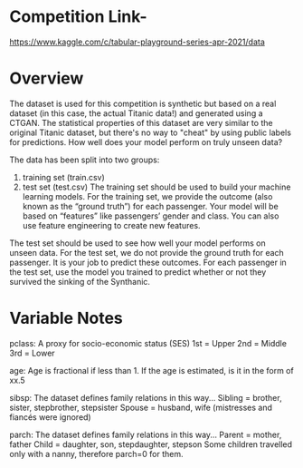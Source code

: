# Competition Link-
https://www.kaggle.com/c/tabular-playground-series-apr-2021/data

# Overview
The dataset is used for this competition is synthetic but based on a real dataset (in this case, the actual Titanic data!) and generated using a CTGAN. The statistical properties of this dataset are very similar to the original Titanic dataset, but there's no way to "cheat" by using public labels for predictions. How well does your model perform on truly unseen data?

The data has been split into two groups:

1. training set (train.csv)
2. test set (test.csv)
The training set should be used to build your machine learning models. For the training set, we provide the outcome (also known as the “ground truth”) for each passenger. Your model will be based on “features” like passengers’ gender and class. You can also use feature engineering to create new features.

The test set should be used to see how well your model performs on unseen data. For the test set, we do not provide the ground truth for each passenger. It is your job to predict these outcomes. For each passenger in the test set, use the model you trained to predict whether or not they survived the sinking of the Synthanic.

# Variable Notes
pclass: A proxy for socio-economic status (SES)
1st = Upper
2nd = Middle
3rd = Lower

age: Age is fractional if less than 1. If the age is estimated, is it in the form of xx.5

sibsp: The dataset defines family relations in this way...
Sibling = brother, sister, stepbrother, stepsister
Spouse = husband, wife (mistresses and fiancés were ignored)

parch: The dataset defines family relations in this way...
Parent = mother, father
Child = daughter, son, stepdaughter, stepson
Some children travelled only with a nanny, therefore parch=0 for them.

